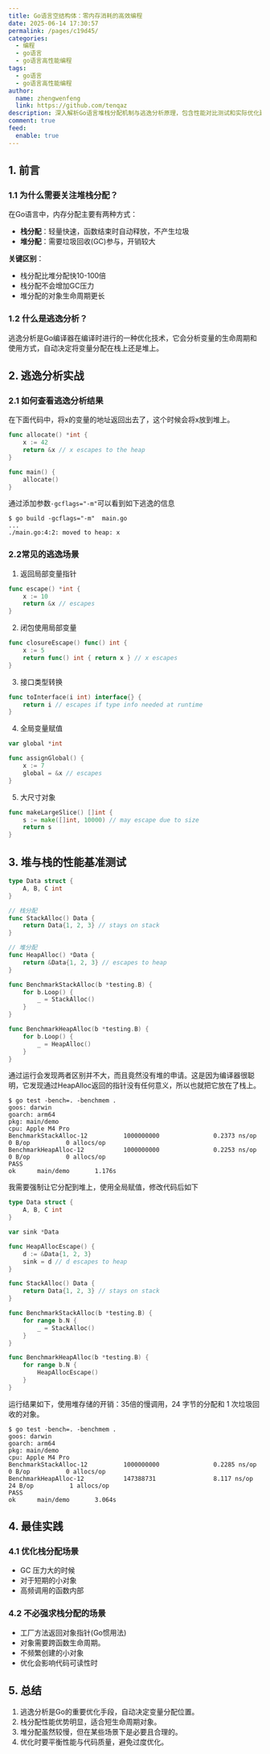 ```yaml
---
title: Go语言空结构体：零内存消耗的高效编程
date: 2025-06-14 17:30:57
permalink: /pages/c19d45/
categories:
  - 编程
  - go语言
  - go语言高性能编程
tags:
  - go语言
  - go语言高性能编程
author: 
  name: zhengwenfeng
  link: https://github.com/tenqaz
description: 深入解析Go语言堆栈分配机制与逃逸分析原理，包含性能对比测试和实际优化建议
comment: true
feed: 
  enable: true
---
```



## 1. 前言

### 1.1 为什么需要关注堆栈分配？

在Go语言中，内存分配主要有两种方式：
- **栈分配**：轻量快速，函数结束时自动释放，不产生垃圾
- **堆分配**：需要垃圾回收(GC)参与，开销较大

**关键区别**：
- 栈分配比堆分配快10-100倍
- 栈分配不会增加GC压力
- 堆分配的对象生命周期更长


### 1.2 什么是逃逸分析？

逃逸分析是Go编译器在编译时进行的一种优化技术，它会分析变量的生命周期和使用方式，自动决定将变量分配在栈上还是堆上。

## 2. 逃逸分析实战

### 2.1 如何查看逃逸分析结果

在下面代码中，将x的变量的地址返回出去了，这个时候会将x放到堆上。

```go
func allocate() *int {
	x := 42
	return &x // x escapes to the heap
}

func main() {
	allocate()
}
```

通过添加参数`-gcflags="-m"`可以看到如下逃逸的信息

```shell
$ go build -gcflags="-m"  main.go
...
./main.go:4:2: moved to heap: x
```


### 2.2常见的逃逸场景

1. 返回局部变量指针

```go
func escape() *int {
    x := 10
    return &x // escapes
}
```

2. 闭包使用局部变量

```go
func closureEscape() func() int {
    x := 5
    return func() int { return x } // x escapes
}
```

3. 接口类型转换

```go
func toInterface(i int) interface{} {
    return i // escapes if type info needed at runtime
}
```

4. 全局变量赋值

```go
var global *int

func assignGlobal() {
    x := 7
    global = &x // escapes
}
```

5. 大尺寸对象

```go
func makeLargeSlice() []int {
    s := make([]int, 10000) // may escape due to size
    return s
}
```


## 3. 堆与栈的性能基准测试

```go
type Data struct {
	A, B, C int
}

// 栈分配
func StackAlloc() Data {
    return Data{1, 2, 3} // stays on stack
}

// 堆分配
func HeapAlloc() *Data {
    return &Data{1, 2, 3} // escapes to heap
}

func BenchmarkStackAlloc(b *testing.B) {
    for b.Loop() {
        _ = StackAlloc()
    }
}

func BenchmarkHeapAlloc(b *testing.B) {
    for b.Loop() {
        _ = HeapAlloc()
    }
}
```

通过运行会发现两者区别并不大，而且竟然没有堆的申请。这是因为编译器很聪明，它发现通过HeapAlloc返回的指针没有任何意义，所以也就把它放在了栈上。

```shell
$ go test -bench=. -benchmem .  
goos: darwin
goarch: arm64
pkg: main/demo
cpu: Apple M4 Pro
BenchmarkStackAlloc-12          1000000000               0.2373 ns/op          0 B/op          0 allocs/op
BenchmarkHeapAlloc-12           1000000000               0.2253 ns/op          0 B/op          0 allocs/op
PASS
ok      main/demo       1.176s
```

我需要强制让它分配到堆上，使用全局赋值，修改代码后如下

```go
type Data struct {
	A, B, C int
}

var sink *Data

func HeapAllocEscape() {
	d := &Data{1, 2, 3}
	sink = d // d escapes to heap
}

func StackAlloc() Data {
	return Data{1, 2, 3} // stays on stack
}

func BenchmarkStackAlloc(b *testing.B) {
	for range b.N {
		_ = StackAlloc()
	}
}

func BenchmarkHeapAlloc(b *testing.B) {
	for range b.N {
		HeapAllocEscape()
	}
}
```

运行结果如下，使用堆存储的开销：35倍的慢调用，24 字节的分配和 1 次垃圾回收的对象。

```shell
$ go test -bench=. -benchmem .  
goos: darwin
goarch: arm64
pkg: main/demo
cpu: Apple M4 Pro
BenchmarkStackAlloc-12          1000000000               0.2285 ns/op          0 B/op          0 allocs/op
BenchmarkHeapAlloc-12           147388731                8.117 ns/op          24 B/op          1 allocs/op
PASS
ok      main/demo       3.064s
```

## 4. 最佳实践

### 4.1 优化栈分配场景

* GC 压力大的时候
* 对于短期的小对象
* 高频调用的函数内部

### 4.2 不必强求栈分配的场景

* 工厂方法返回对象指针(Go惯用法)
* 对象需要跨函数生命周期。
* 不频繁创建的小对象
* 优化会影响代码可读性时

## 5. 总结
1. 逃逸分析是Go的重要优化手段，自动决定变量分配位置。
2. 栈分配性能优势明显，适合短生命周期对象。
3. 堆分配虽然较慢，但在某些场景下是必要且合理的。
4. 优化时要平衡性能与代码质量，避免过度优化。
